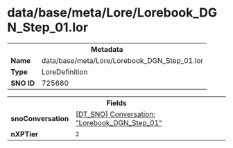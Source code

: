 <h1>data/base/meta/Lore/Lorebook_DGN_Step_01.lor</h1><table><tr><th colspan="100%">Metadata</th></tr><tr><td><b>Name</b></td><td>data/base/meta/Lore/Lorebook_DGN_Step_01.lor</td></tr><tr><td><b>Type</b></td><td>LoreDefinition</td></tr><tr><td><b>SNO ID</b></td><td>725680</td></tr></table>

<table><tr><th colspan="100%">Fields</th></tr><tr><td><b>snoConversation</b></td><td><a href="..\Conversation\Lorebook_DGN_Step_01.cnv.md">[DT_SNO] Conversation: "Lorebook_DGN_Step_01"</a></td></tr><tr><td><b>nXPTier</b></td><td><code>2</code></td></tr></table>

